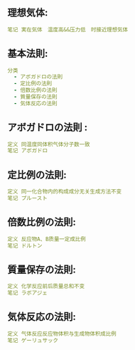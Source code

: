 ## 理想気体:

```yaml
笔记 実在気体　温度高&&压力低　时接近理想気体

```

## 基本法則:

```yaml
分类
  - アボガドロの法則
  - 定比例の法則
  - 倍数比例の法則
  - 質量保存の法則
  - 気体反応の法則

```

## アボガドロの法則 :

```yaml
定义 同温度同体积气体分子数一致
笔记 アボガドロ

```

## 定比例の法則:

```yaml
定义 同一化合物内的构成成分无关生成方法不变
笔记 プルースト

```

## 倍数比例の法則:

```yaml
定义 反应物A、B质量一定成比例
笔记 ドルトン

```

## 質量保存の法則:

```yaml
定义 化学反应前后质量总和不变
笔记 ラボアジェ

```

## 気体反応の法則:

```yaml
定义 气体反应反应物体积与生成物体积成比例
笔记 ゲーリュサック
```
